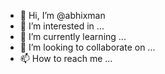 - 👋 Hi, I’m @abhixman
- 👀 I’m interested in ...
- 🌱 I’m currently learning ...
- 💞️ I’m looking to collaborate on ...
- 📫 How to reach me ...

<!---
abhixman/abhixman is a ✨ special ✨ repository because its `README.md` (this file) appears on your GitHub profile.
You can click the Preview link to take a look at your changes.
--->

